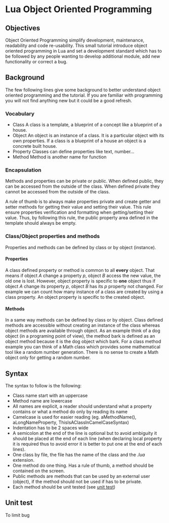 Lua Object Oriented Programming
===============================

## Objectives ##
Object Oriented Programming simplify development, maintenance, readability and code re-usability. This small tutorial
introduce object oriented programming in Lua and set a development standard which has to be followed by any people wanting 
to develop additional module, add new functionality or correct a bug.

## Background ##
The few following lines give some background to better understand object oriented programming and the tutorial. If you 
are familiar with programming you will not find anything new but it could be a good refresh.

### Vocabulary ###
* Class
    A class is a template, a blueprint of a concept like a blueprint of a house.
* Object
    An object is an instance of a class. It is a particular object with its own properties. If a class is a blueprint of
     a house an object is a concrete built house.
* Property
    Classes can define properties like text, number...
* Method
    Method is another name for function

### Encapsulation ###
Methods and properties can be private or public. When defined public, they can be accessed from the outside of the class.
When defined private they cannot be accessed from the outside of the class.

A rule of thumb is to always make properties private and create getter and setter methods for getting their value and setting 
their value. This rule ensure properties verification and formatting when getting/setting their value. Thus, by following 
this rule, the public property area defined in the template should always be empty.

### Class/Object properties and methods ###
Properties and methods can be defined by class or by object (instance).

#### Properties ####
A class defined property or method is common to all **every** object. That means if object _A_ change a property _p_, 
object _B_ access the new value, the old one is lost. However, object property is specific to **one** object thus if 
object _A_ change its property _p_, object _B_ has its _p_ property not changed. For example we can count how many instance 
of a class are created by using a class property. An object property is specific to the created object.

#### Methods ####
In a same way methods can be defined by class or by object. Class defined methods are accessible without creating an instance 
of the class whereas object methods are available through object. As an example think of a dog object (in a programing 
point of view), the method bark is defined as an object method because it is the dog object which bark. For a class method 
example you can think of a Math class which provides some mathematical tool like a random number generation. There is no 
sense to create a Math object only for getting a random number.

## Syntax ##
The syntax to follow is the following:
* Class name start with an uppercase
* Method name are lowercase
* All names are explicit, a reader should understand what a property contains or what a method do only by reading its name
* Camelcase is used for easier reading (eg. aMethodName(), aLongNameProperty, ThisIsAClassInCamelCaseSyntax)
* Indentation has to be 2 spaces wide
* A semicolon at the end of the line is optional but to avoid ambiguity it should be placed at the end of each line 
    (when declaring local property it is required thus to avoid error it is better to put one at the end of each lines). 
* One class by file, the file has the name of the class and the _.lua_ extension.
* One method do one thing. Has a rule of thumb, a method should be contained on the screen.
* Public methods are methods that can be used by an external user (object), if the method should not be used if has to be 
    private.
* Each method should be unit tested (see [unit test](#unit-test))

## <a name="unit-test"></a>Unit test ##
To limit bug 